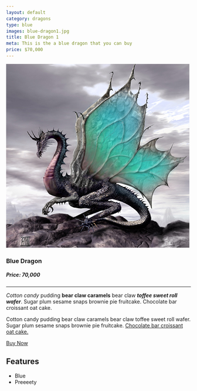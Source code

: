 ```yaml
---
layout: default
category: dragons
type: blue
images: blue-dragon1.jpg
title: Blue Dragon 1
meta: This is the a blue dragon that you can buy
price: $70,000
---
```


![images](/images/blue-dragon1.jpg)

### Blue Dragon
##### Price: 70,000

---

*Cotton candy* pudding **bear claw caramels** bear claw ***toffee sweet roll wafer***. Sugar plum sesame snaps brownie pie fruitcake. Chocolate bar croissant oat cake.

Cotton candy pudding bear claw caramels bear claw toffee sweet roll wafer. Sugar plum sesame snaps brownie pie fruitcake. [Chocolate bar croissant oat cake.]()

<a class="btn2" href="{{site.baseurl}}{{bluedragons.url}}"> Buy Now</a>

## Features

- Blue
- Preeeety

